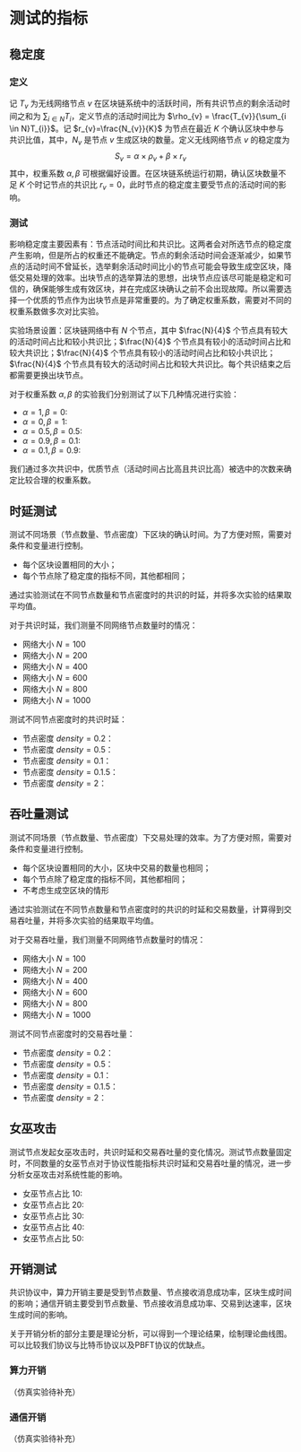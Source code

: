 # 测试的指标

## 稳定度

### 定义

记 $T_{v}$ 为无线网络节点 $v$ 在区块链系统中的活跃时间，所有共识节点的剩余活动时间之和为 $\sum_{i \in N}T_{i}$，定义节点的活动时间比为 $\rho_{v} = \frac{T_{v}}{\sum_{i \in N}T_{i}}$。记 $r_{v}=\frac{N_{v}}{K}$ 为节点在最近 $K$ 个确认区块中参与共识比值，其中，$N_{v}$ 是节点 $v$ 生成区块的数量。定义无线网络节点 $v$ 的稳定度为 
$$S_{v}=\alpha\times \rho_{v}+\beta\times r_{v}$$
其中，权重系数 $\alpha, \beta$ 可根据偏好设置。在区块链系统运行初期，确认区块数量不足 $K$ 个时记节点的共识比 $r_{v}=0$，此时节点的稳定度主要受节点的活动时间的影响。

### 测试

影响稳定度主要因素有：节点活动时间比和共识比。这两者会对所选节点的稳定度产生影响，但是所占的权重还不能确定。节点的剩余活动时间会逐渐减少，如果节点的活动时间不曾延长，选举剩余活动时间比小的节点可能会导致生成空区块，降低交易处理的效率。出块节点的选举算法的思想，出块节点应该尽可能是稳定和可信的，确保能够生成有效区块，并在完成区块确认之前不会出现故障。所以需要选择一个优质的节点作为出块节点是非常重要的。为了确定权重系数，需要对不同的权重系数做多次对比实验。

实验场景设置：区块链网络中有 $N$ 个节点，其中 $\frac{N}{4}$ 个节点具有较大的活动时间占比和较小共识比；$\frac{N}{4}$ 个节点具有较小的活动时间占比和较大共识比；$\frac{N}{4}$ 个节点具有较小的活动时间占比和较小共识比；$\frac{N}{4}$ 个节点具有较大的活动时间占比和较大共识比。每个共识结束之后都需要更换出块节点。

对于权重系数 $\alpha, \beta$ 的实验我们分别测试了以下几种情况进行实验：
* $\alpha = 1, \beta = 0$:
* $\alpha = 0, \beta = 1$:
* $\alpha = 0.5, \beta = 0.5$:
* $\alpha = 0.9, \beta = 0.1$:
* $\alpha = 0.1, \beta = 0.9$:

我们通过多次共识中，优质节点（活动时间占比高且共识比高）被选中的次数来确定比较合理的权重系数。

## 时延测试

测试不同场景（节点数量、节点密度）下区块的确认时间。为了方便对照，需要对条件和变量进行控制。
* 每个区块设置相同的大小；
* 每个节点除了稳定度的指标不同，其他都相同；

通过实验测试在不同节点数量和节点密度时的共识的时延，并将多次实验的结果取平均值。

对于共识时延，我们测量不同网络节点数量时的情况：
* 网络大小 $N = 100$
* 网络大小 $N = 200$
* 网络大小 $N = 400$
* 网络大小 $N = 600$
* 网络大小 $N = 800$
* 网络大小 $N = 1000$

测试不同节点密度时的共识时延：
* 节点密度 $density = 0.2$：
* 节点密度 $density = 0.5$：
* 节点密度 $density = 0.1$：
* 节点密度 $density = 0.1.5$：
* 节点密度 $density = 2$：

## 吞吐量测试

测试不同场景（节点数量、节点密度）下交易处理的效率。为了方便对照，需要对条件和变量进行控制。
* 每个区块设置相同的大小，区块中交易的数量也相同；
* 每个节点除了稳定度的指标不同，其他都相同；
* 不考虑生成空区块的情形

通过实验测试在不同节点数量和节点密度时的共识的时延和交易数量，计算得到交易吞吐量，并将多次实验的结果取平均值。

对于交易吞吐量，我们测量不同网络节点数量时的情况：
* 网络大小 $N = 100$
* 网络大小 $N = 200$
* 网络大小 $N = 400$
* 网络大小 $N = 600$
* 网络大小 $N = 800$
* 网络大小 $N = 1000$

测试不同节点密度时的交易吞吐量：
* 节点密度 $density = 0.2$：
* 节点密度 $density = 0.5$：
* 节点密度 $density = 0.1$：
* 节点密度 $density = 0.1.5$：
* 节点密度 $density = 2$：

## 女巫攻击

测试节点发起女巫攻击时，共识时延和交易吞吐量的变化情况。测试节点数量固定时，不同数量的女巫节点对于协议性能指标共识时延和交易吞吐量的情况，进一步分析女巫攻击对系统性能的影响。
* 女巫节点占比 $10%$:
* 女巫节点占比 $20%$:
* 女巫节点占比 $30%$:
* 女巫节点占比 $40%$:
* 女巫节点占比 $50%$:

## 开销测试

共识协议中，算力开销主要是受到节点数量、节点接收消息成功率，区块生成时间的影响；通信开销主要受到节点数量、节点接收消息成功率、交易到达速率，区块生成时间的影响。

关于开销分析的部分主要是理论分析，可以得到一个理论结果，绘制理论曲线图。可以比较我们协议与比特币协议以及PBFT协议的优缺点。

### 算力开销

（仿真实验待补充）

### 通信开销

（仿真实验待补充）
